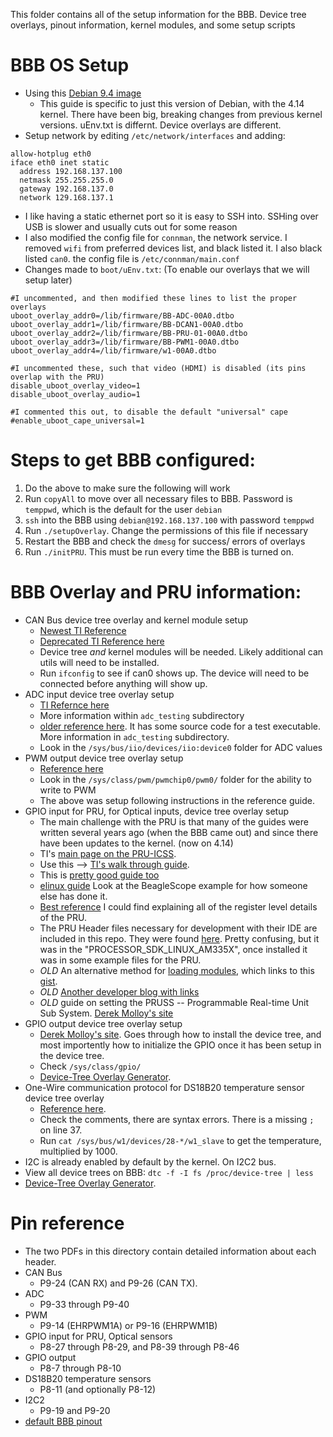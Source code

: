 This folder contains all of the setup information for the BBB. Device tree overlays, pinout information, kernel modules, and some setup scripts

# BBB OS Setup
  * Using this [Debian 9.4 image](http://debian.beagleboard.org/images/bone-debian-9.4-iot-armhf-2018-06-17-4gb.img.xz)
    * This guide is specific to just this version of Debian, with the 4.14 kernel. There have been big, breaking changes from previous kernel versions. uEnv.txt is differnt. Device overlays are different.
  * Setup network by editing `/etc/network/interfaces` and adding:
```
allow-hotplug eth0
iface eth0 inet static
  address 192.168.137.100
  netmask 255.255.255.0
  gateway 192.168.137.0
  network 129.168.137.1
```
  * I like having a static ethernet port so it is easy to SSH into. SSHing over USB is slower and usually cuts out for some reason
  * I also modified the config file for `connman`, the network service. I removed `wifi` from preferred devices list, and black listed it. I also black listed `can0`. the config file is `/etc/connman/main.conf`
  * Changes made to `boot/uEnv.txt`: (To enable our overlays that we will setup later)
```
#I uncommented, and then modified these lines to list the proper overlays
uboot_overlay_addr0=/lib/firmware/BB-ADC-00A0.dtbo
uboot_overlay_addr1=/lib/firmware/BB-DCAN1-00A0.dtbo
uboot_overlay_addr2=/lib/firmware/BB-PRU-01-00A0.dtbo
uboot_overlay_addr3=/lib/firmware/BB-PWM1-00A0.dtbo
uboot_overlay_addr4=/lib/firmware/w1-00A0.dtbo

#I uncommented these, such that video (HDMI) is disabled (its pins overlap with the PRU)
disable_uboot_overlay_video=1
disable_uboot_overlay_audio=1

#I commented this out, to disable the default "universal" cape
#enable_uboot_cape_universal=1
```

# Steps to get BBB configured:
1. Do the above to make sure the following will work
2. Run `copyAll` to move over all necessary files to BBB. Password is `temppwd`, which is the default for the user `debian`
3. `ssh` into the BBB using `debian@192.168.137.100` with password `temppwd`
4. Run `./setupOverlay`. Change the permissions of this file if necessary
5. Restart the BBB and check the `dmesg` for success/ errors of overlays
6. Run `./initPRU`. This must be run every time the BBB is turned on.

# BBB Overlay and PRU information:
* CAN Bus device tree overlay and kernel module setup
  * [Newest TI Reference](http://processors.wiki.ti.com/index.php/Linux_Core_ADC_Users_Guide)
  * [Deprecated TI Reference here](https://electronics.stackexchange.com/questions/195416/beaglebone-black-can-bus-setup)
  * Device tree _and_ kernel modules will be needed. Likely additional can utils will need to be installed.
  * Run `ifconfig` to see if can0 shows up. The device will need to be connected before anything will show up.
* ADC input device tree overlay setup
  * [TI Refernce here](http://processors.wiki.ti.com/index.php/AM335x_ADC_Driver%27s_Guide)
  * More information within `adc_testing` subdirectory
  * [older reference here](https://www.teachmemicro.com/beaglebone-black-adc/). It has some source code for a test executable. More information in `adc_testing` subdirectory.
  * Look in the `/sys/bus/iio/devices/iio:device0` folder for ADC values
* PWM output device tree overlay setup
  * [Reference here](https://www.teachmemicro.com/beaglebone-black-pwm-ubuntu-device-tree/)
  * Look in the `/sys/class/pwm/pwmchip0/pwm0/` folder for the ability to write to PWM
  * The above was setup following instructions in the reference guide.
* GPIO input for PRU, for Optical inputs, device tree overlay setup
  * The main challenge with the PRU is that many of the guides were written several years ago (when the BBB came out) and since there have been updates to the kernel. (now on 4.14)
  * TI's [main page on the PRU-ICSS](http://processors.wiki.ti.com/index.php/PRU-ICSS).
  * Use this --> [TI's walk through guide](http://processors.wiki.ti.com/index.php/PRU_Training:_Hands-on_Labs). 
  * This is [pretty good guide too](http://processors.wiki.ti.com/index.php/RPMsg_Quick_Start_Guide#Booting_the_Board_and_Testing_RPMsg)
  * [elinux guide](https://elinux.org/EBC_Exercise_30_PRU_via_remoteproc_and_RPMsg) Look at the BeagleScope example for how someone else has done it.
  * [Best reference](https://elinux.org/images/d/da/Am335xPruReferenceGuide.pdf) I could find explaining all of the register level details of the PRU. 
  * The PRU Header files necessary for development with their IDE are included in this repo. They were found [here](http://www.ti.com/tool/PROCESSOR-SDK-AM335X). Pretty confusing, but it was in the "PROCESSOR\_SDK\_LINUX\_AM335X", once installed it was in some example files for the PRU.
  * _OLD_ An alternative method for [loading modules](https://groups.google.com/forum/#!topic/beagleboard-gsoc/amMNLt4EoHM), which links to this [gist](https://gist.github.com/alexanderhiam/2c4187c710b2c409d8dde8c4015fe007).
  * _OLD_ [Another developer blog with links](https://ianrrees.github.io/2016/11/20/getting-started-with-beaglebone-pru-programming-the-new-way.html)
  * _OLD_ guide on setting the PRUSS -- Programmable Real-time Unit Sub System. [Derek Molloy's site](http://exploringbeaglebone.com/chapter13/)
* GPIO output device tree overlay setup
  * [Derek Molloy's site](http://derekmolloy.ie/gpios-on-the-beaglebone-black-using-device-tree-overlays/). Goes through how to install the device tree, and most importently how to initialize the GPIO once it has been setup in the device tree.
  * Check `/sys/class/gpio/` 
  * [Device-Tree Overlay Generator](http://www.kilobaser.com/blog/2014-07-28-beaglebone-black-devicetreeoverlay-generator). 
* One-Wire communication protocol for DS18B20 temperature sensor device tree overlay
  * [Reference here](http://www.bonebrews.com/temperature-monitoring-with-the-ds18b20-on-a-beaglebone-black/).
  * Check the comments, there are syntax errors. There is a missing `;` on line 37.
  * Run `cat /sys/bus/w1/devices/28-*/w1_slave` to get the temperature, multiplied by 1000.
* I2C is already enabled by default by the kernel. On I2C2 bus.
* View all device trees on BBB: `dtc -f -I fs /proc/device-tree | less `
* [Device-Tree Overlay Generator](http://www.kilobaser.com/blog/2014-07-28-beaglebone-black-devicetreeoverlay-generator). 


# Pin reference
* The two PDFs in this directory contain detailed information about each header. 
* CAN Bus 
  * P9-24 (CAN RX) and P9-26 (CAN TX).
* ADC 
  * P9-33 through P9-40
* PWM
  * P9-14 (EHRPWM1A) or P9-16 (EHRPWM1B)
* GPIO input for PRU, Optical sensors
  * P8-27 through P8-29, and P8-39 through P8-46
* GPIO output 
  * P8-7 through P8-10
* DS18B20 temperature sensors
  * P8-11 (and optionally P8-12)
* I2C2
  * P9-19 and P9-20
* [default BBB pinout](beaglebone-black-pinout.jpg)

